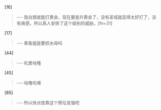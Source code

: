 
[16] 
>--- 我白银就能打黄金，现在要是升黄金了，没有圣域就显得太好打了，没有爽感，所以真人安排了这个级别的威胁。[fn=31]<br>

[17] 
>--- 章鱼姐是要抓水母吗<br>

[44] 
>--- 叽里咕噜<br>

[45] 
>--- 咕噜叽哩<br>

[85] 
>--- 所以快点依靠这个祭坛变强吧<br>
